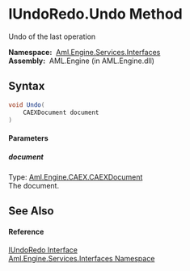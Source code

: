 IUndoRedo.Undo Method
=====================
Undo of the last operation

  **Namespace:**  [Aml.Engine.Services.Interfaces][1]  
  **Assembly:**  AML.Engine (in AML.Engine.dll)

Syntax
------

```csharp
void Undo(
	CAEXDocument document
)
```

#### Parameters

##### *document*
Type: [Aml.Engine.CAEX.CAEXDocument][2]  
The document.


See Also
--------

#### Reference
[IUndoRedo Interface][3]  
[Aml.Engine.Services.Interfaces Namespace][1]  

[1]: ../README.md
[2]: ../../Aml.Engine.CAEX/CAEXDocument/README.md
[3]: README.md
[4]: https://www.automationml.org
[5]: ../../icons/logoShade.png